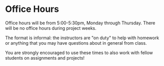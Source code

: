 # Office Hours

Office hours will be from 5:00-5:30pm, Monday through Thursday. There will be no office hours during project weeks.

The format is informal: the instructors are "on duty" to help with homework or anything that you may have questions about in general from class.

You are strongly encouraged to use these times to also work with fellow students on assignments and projects!
